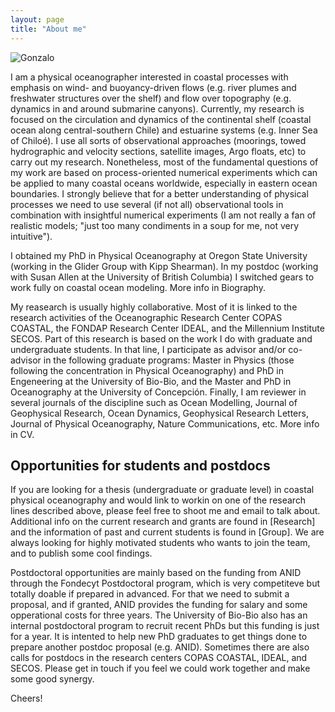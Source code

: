 ```yaml
---
layout: page
title: "About me"
---
```

![Gonzalo](/assets/Profile_image.png)


I am a physical oceanographer interested in coastal processes with emphasis on wind- and buoyancy-driven flows (e.g. river plumes and freshwater structures over the shelf) and flow over topography (e.g. dynamics in and around submarine canyons). Currently, my research is focused on the circulation and dynamics of the continental shelf (coastal ocean along central-southern Chile) and estuarine systems (e.g. Inner Sea of Chiloé). I use all sorts of observational approaches (moorings, towed hydrographic and velocity sections, satellite images, Argo floats, etc) to carry out my research. Nonetheless, most of the fundamental questions of my work are based on process-oriented numerical experiments which can be applied to many coastal oceans worldwide, especially in eastern ocean boundaries. I strongly believe that for a better understanding of physical processes we need to use several (if not all) observational tools in combination with insightful numerical experiments (I am not really a fan of realistic models; "just too many condiments in a soup for me, not very intuitive").

I obtained my PhD in Physical Oceanography at Oregon State University (working in the Glider Group with Kipp Shearman). In my postdoc (working with Susan Allen at the University of British Columbia) I switched gears to work fully on coastal ocean modeling. More info in Biography.

My reasearch is usually highly collaborative. Most of it is linked to the research activities of the Oceanographic Research Center COPAS COASTAL, the FONDAP Research Center IDEAL, and the Millennium Institute SECOS. Part of this research is based on the work I do with graduate and undergraduate students. In that line, I participate as advisor and/or co-advisor in the following graduate programs: Master in Physics (those following the concentration in Physical Oceanography) and PhD in Engeneering at the University of Bio-Bio, and the Master and PhD in Oceanography at the University of Concepción. Finally, I am reviewer in several journals of the discipline such as Ocean Modelling, Journal of Geophysical Research, Ocean Dynamics, Geophysical Research Letters, Journal of Physical Oceanography, Nature Communications, etc. More info in CV.

## Opportunities for students and postdocs

If you are looking for a thesis (undergraduate or graduate level) in coastal physical oceanography and would link to workin on one of the research lines described above, please feel free to shoot me and email to talk about. Additional info on the current research and grants are found in [Research] and the information of past and current students is found in [Group]. We are always looking for highly motivated students who wants to join the team, and to publish some cool findings.

Postdoctoral opportunities are mainly based on the funding from ANID through the Fondecyt Postdoctoral program, which is very competiteve but totally doable if prepared in advanced. For that we need to submit a proposal, and if granted, ANID provides the funding for salary and some opperational costs for three years. The University of Bio-Bio also has an internal postdoctoral program to recruit recent PhDs but this funding is just for a year. It is intented to help new PhD graduates to get things done to prepare another postdoc proposal (e.g. ANID). Sometimes there are also calls for postdocs in the research centers COPAS COASTAL, IDEAL, and SECOS. Please get in touch if you feel we could work together and make some good synergy.

Cheers!
